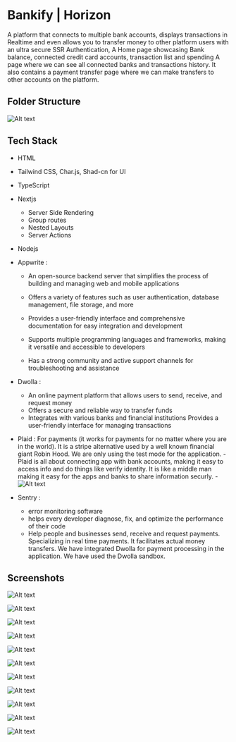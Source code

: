 
# Bankify | Horizon

A platform that connects to multiple bank accounts, displays transactions in Realtime and even allows you to transfer money to other platform users with an ultra secure SSR Authentication, A Home page showcasing Bank balance, connected credit card accounts, transaction list and spending
A page where we can see all connected banks and transactions history.
It also contains a payment transfer page where we can make transfers to other accounts on the platform.

## Folder Structure
![Alt text](images/folder.png)

## Tech Stack 

- HTML
- Tailwind CSS, Char.js, Shad-cn for UI
- TypeScript
- Nextjs
    - Server Side Rendering
    - Group routes
    - Nested Layouts
    - Server Actions
- Nodejs
- Appwrite : 
    - An open-source backend server that simplifies the process of building and managing web and mobile applications

    - Offers a variety of features such as user authentication, database management, file storage, and more
    -  Provides a user-friendly interface and comprehensive documentation for easy integration and development
    - Supports multiple programming languages and frameworks, making it versatile and accessible to developers
    - Has a strong community and active support channels for troubleshooting and assistance

- Dwolla : 
    - An online payment platform that allows users to send, receive, and request money
    - Offers a secure and reliable way to transfer funds
    - Integrates with various banks and financial institutions
       Provides a user-friendly interface for managing transactions
- Plaid : For payments (it works for payments for no matter where you are in the world). It is            a stripe alternative used by a well known financial giant Robin Hood. We are only               using the test mode for the application.
      - Plaid is all about connecting app with bank accounts, making it easy to access info and         do things like verify identity. It is like a middle man making it easy for the apps and         banks to share information securly.
      - ![Alt text](images/1_MRF0QYj5zOYqp-HmoQgAUg.png)
    

- Sentry : 
    - error monitoring software
    - helps every developer diagnose, fix, and optimize the performance of their code
    - Help people and businesses send, receive and request payments. Specializing in real time        payments. It facilitates actual money transfers. We have integrated Dwolla for payment          processing in the application. We have used the Dwolla sandbox.

## Screenshots


![Alt text](images/1.png)

![Alt text](images/2.png)

![Alt text](images/3.png)

![Alt text](images/4.png)

![Alt text](images/5.png)

![Alt text](images/6.png)

![Alt text](images/7.png)

![Alt text](images/8.png)

![Alt text](images/9.png)

![Alt text](images/10.png)

![Alt text](images/11.png)








